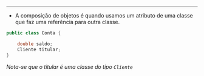___
- A composição de objetos é quando usamos um atributo de uma classe que faz uma referência para outra classe.
```java
public class Conta {

	double saldo;
	Cliente titular;
}
```
*Nota-se que o titular é uma classe do tipo `Cliente`* 